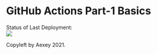 # GitHub Actions Part-1 Basics


Status of Last Deployment:<br>
<img src="https://github.com/alexis-ru/github-action-part-a-basic/workflows/My-GitHubAction-Basics/badge.svg?branch=master"><br>


Copyleft by Aexey 2021.
